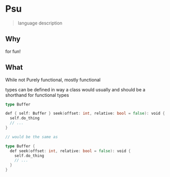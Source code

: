 # Psu
> language description

## Why
for fun!

## What
While not Purely functional, mostly functional

types can be defined in way a class would usually and should be a shorthand for functional types

```go
type Buffer

def { self: Buffer } seek(offset: int, relative: bool = false): void {
  self.do_thing  
  // ...
}

// would be the same as

type Buffer {
  def seek(offset: int, relative: bool = false): void {
    self.do_thing
    // ...
  }
}
```
